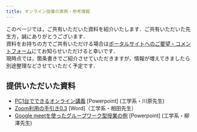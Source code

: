 ```yaml
---
title: オンライン授業の実例・参考情報
---
```

このページでは，ご共有いただいた資料を紹介いたします．ご共有いただいた先生方，誠にありがとうございます．  
資料をお持ちの方でご共有いただける場合は[ポータルサイトへのご要望・コメントフォーム](https://forms.gle/hsyvqzsYpCCvEQRo9)にてお知らせいただけると幸いです．  
現時点では，箇条書きでご紹介させていただきますが，情報が増えてきましたら別途整理などさせていただく予定です．

<!--
* [Google meetを使ったグループワーク型授業](resources/Google meetを使ったグループワーク型授業.pdf) 工学系研究科 機械工学専攻 准教授 柳澤秀吉 先生
* []
* 

-->
提供いただいた資料
------------------------------
* [PC1台でできるオンライン講義](materials/online_example_1pc.pptx) \[Powerpoint\] (工学系・川原先生)
* [Zoom利用の手引き0.3](materials/zoom_v03.docx) \[Word\]（工学系・相田先生）
* [Google meetを使ったグループワーク型授業の例](materials/google_meet_groupwork.pptx) \[Powerpoint\] (工学系・柳澤先生)